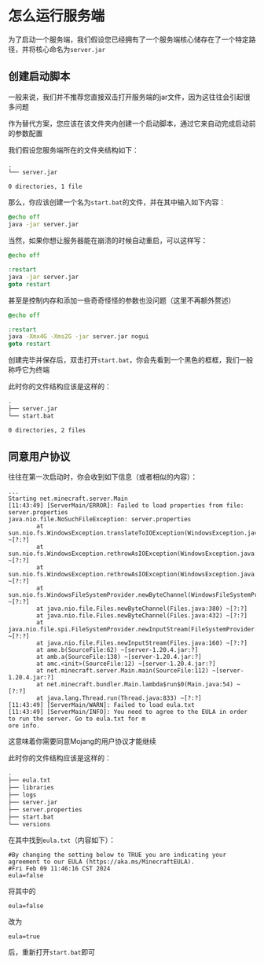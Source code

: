 # 怎么运行服务端

为了启动一个服务端，我们假设您已经拥有了一个服务端核心储存在了一个特定路径，并将核心命名为`server.jar`

## 创建启动脚本

一般来说，我们并不推荐您直接双击打开服务端的jar文件，因为这往往会引起很多问题

作为替代方案，您应该在该文件夹内创建一个启动脚本，通过它来自动完成启动前的参数配置

我们假设您服务端所在的文件夹结构如下：

```txt
.
└── server.jar

0 directories, 1 file
```

那么，你应该创建一个名为`start.bat`的文件，并在其中输入如下内容：

```bat
@echo off
java -jar server.jar
```

当然，如果你想让服务器能在崩溃的时候自动重启，可以这样写：

```bat
@echo off

:restart
java -jar server.jar
goto restart
```

甚至是控制内存和添加一些奇奇怪怪的参数也没问题（这里不再额外赘述）

```bat
@echo off

:restart
java -Xmx4G -Xms2G -jar server.jar nogui
goto restart
```

创建完毕并保存后，双击打开`start.bat`，你会先看到一个黑色的框框，我们一般称呼它为终端

此时你的文件结构应该是这样的：

```txt
.
├── server.jar
└── start.bat

0 directories, 2 files
```

## 同意用户协议

往往在第一次启动时，你会收到如下信息（或者相似的内容）：

```log
...
Starting net.minecraft.server.Main
[11:43:49] [ServerMain/ERROR]: Failed to load properties from file: server.properties
java.nio.file.NoSuchFileException: server.properties
        at sun.nio.fs.WindowsException.translateToIOException(WindowsException.java:85) ~[?:?]
        at sun.nio.fs.WindowsException.rethrowAsIOException(WindowsException.java:103) ~[?:?]
        at sun.nio.fs.WindowsException.rethrowAsIOException(WindowsException.java:108) ~[?:?]
        at sun.nio.fs.WindowsFileSystemProvider.newByteChannel(WindowsFileSystemProvider.java:236) ~[?:?]
        at java.nio.file.Files.newByteChannel(Files.java:380) ~[?:?]
        at java.nio.file.Files.newByteChannel(Files.java:432) ~[?:?]
        at java.nio.file.spi.FileSystemProvider.newInputStream(FileSystemProvider.java:422) ~[?:?]
        at java.nio.file.Files.newInputStream(Files.java:160) ~[?:?]
        at ame.b(SourceFile:62) ~[server-1.20.4.jar:?]
        at amb.a(SourceFile:138) ~[server-1.20.4.jar:?]
        at amc.<init>(SourceFile:12) ~[server-1.20.4.jar:?]
        at net.minecraft.server.Main.main(SourceFile:112) ~[server-1.20.4.jar:?]
        at net.minecraft.bundler.Main.lambda$run$0(Main.java:54) ~[?:?]
        at java.lang.Thread.run(Thread.java:833) ~[?:?]
[11:43:49] [ServerMain/WARN]: Failed to load eula.txt
[11:43:49] [ServerMain/INFO]: You need to agree to the EULA in order to run the server. Go to eula.txt for m
ore info.
```

这意味着你需要同意Mojang的用户协议才能继续

此时你的文件结构应该是这样的：

```txt
.
├── eula.txt
├── libraries
├── logs
├── server.jar
├── server.properties
├── start.bat
└── versions
```

在其中找到`eula.txt`（内容如下）：

```properties
#By changing the setting below to TRUE you are indicating your agreement to our EULA (https://aka.ms/MinecraftEULA).
#Fri Feb 09 11:46:16 CST 2024
eula=false

```

将其中的

```properties
eula=false
```

改为

```properties
eula=true
```

后，重新打开`start.bat`即可
